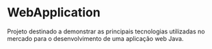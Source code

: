 WebApplication
==============

Projeto destinado a demonstrar as principais tecnologias utilizadas no mercado para o desenvolvimento de uma aplicação web Java.
